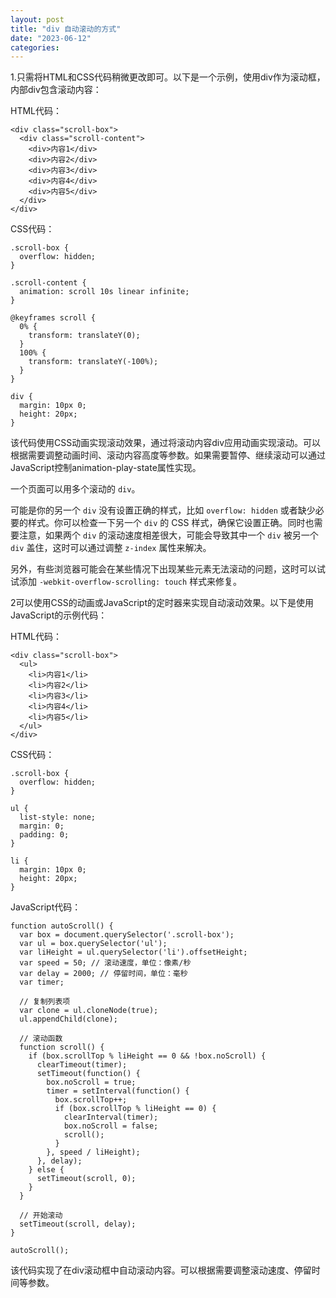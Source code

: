 ```yaml
---
layout: post
title: "div 自动滚动的方式"
date: "2023-06-12"
categories: 
---
```

<p>1.只需将HTML和CSS代码稍微更改即可。以下是一个示例，使用div作为滚动框，内部div包含滚动内容：</p>

<p>HTML代码：</p>

<pre>
<code>&lt;div class=&quot;scroll-box&quot;&gt;
  &lt;div class=&quot;scroll-content&quot;&gt;
    &lt;div&gt;内容1&lt;/div&gt;
    &lt;div&gt;内容2&lt;/div&gt;
    &lt;div&gt;内容3&lt;/div&gt;
    &lt;div&gt;内容4&lt;/div&gt;
    &lt;div&gt;内容5&lt;/div&gt;
  &lt;/div&gt;
&lt;/div&gt;</code></pre>

<p>CSS代码：</p>

<pre>
<code>.scroll-box {
  overflow: hidden;
}

.scroll-content {
  animation: scroll 10s linear infinite;
}

@keyframes scroll {
  0% {
    transform: translateY(0);
  }
  100% {
    transform: translateY(-100%);
  }
}

div {
  margin: 10px 0;
  height: 20px;
}</code></pre>

<div id="rtf3861">
<div>
<p>该代码使用CSS动画实现滚动效果，通过将滚动内容div应用动画实现滚动。可以根据需要调整动画时间、滚动内容高度等参数。如果需要暂停、继续滚动可以通过JavaScript控制animation-play-state属性实现。</p>
</div>
</div>

<p>一个页面可以用多个滚动的 <code>div</code>。</p>

<p>可能是你的另一个 <code>div</code> 没有设置正确的样式，比如 <code>overflow: hidden</code> 或者缺少必要的样式。你可以检查一下另一个 <code>div</code> 的 CSS 样式，确保它设置正确。同时也需要注意，如果两个 <code>div</code> 的滚动速度相差很大，可能会导致其中一个 <code>div</code> 被另一个 <code>div</code> 盖住，这时可以通过调整 <code>z-index</code> 属性来解决。</p>

<p>另外，有些浏览器可能会在某些情况下出现某些元素无法滚动的问题，这时可以试试添加 <code>-webkit-overflow-scrolling: touch</code> 样式来修复。</p>

<p>2可以使用CSS的动画或JavaScript的定时器来实现自动滚动效果。以下是使用JavaScript的示例代码：</p>

<p>HTML代码：</p>

<pre>
<code>&lt;div class=&quot;scroll-box&quot;&gt;
  &lt;ul&gt;
    &lt;li&gt;内容1&lt;/li&gt;
    &lt;li&gt;内容2&lt;/li&gt;
    &lt;li&gt;内容3&lt;/li&gt;
    &lt;li&gt;内容4&lt;/li&gt;
    &lt;li&gt;内容5&lt;/li&gt;
  &lt;/ul&gt;
&lt;/div&gt;</code></pre>

<p>CSS代码：</p>

<pre>
<code>.scroll-box {
  overflow: hidden;
}

ul {
  list-style: none;
  margin: 0;
  padding: 0;
}

li {
  margin: 10px 0;
  height: 20px;
}</code></pre>

<p>JavaScript代码：</p>

<pre>
<code>function autoScroll() {
  var box = document.querySelector(&#39;.scroll-box&#39;);
  var ul = box.querySelector(&#39;ul&#39;);
  var liHeight = ul.querySelector(&#39;li&#39;).offsetHeight;
  var speed = 50; // 滚动速度，单位：像素/秒
  var delay = 2000; // 停留时间，单位：毫秒
  var timer;

  // 复制列表项
  var clone = ul.cloneNode(true);
  ul.appendChild(clone);

  // 滚动函数
  function scroll() {
    if (box.scrollTop % liHeight == 0 &amp;&amp; !box.noScroll) {
      clearTimeout(timer);
      setTimeout(function() {
        box.noScroll = true;
        timer = setInterval(function() {
          box.scrollTop++;
          if (box.scrollTop % liHeight == 0) {
            clearInterval(timer);
            box.noScroll = false;
            scroll();
          }
        }, speed / liHeight);
      }, delay);
    } else {
      setTimeout(scroll, 0);
    }
  }

  // 开始滚动
  setTimeout(scroll, delay);
}

autoScroll();</code></pre>

<p>该代码实现了在div滚动框中自动滚动内容。可以根据需要调整滚动速度、停留时间等参数。</p>

<p>&nbsp;</p>

